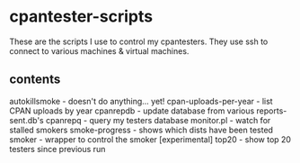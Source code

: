 cpantester-scripts
===================
These are the scripts I use to control my cpantesters. They use ssh to
connect to various machines & virtual machines.

contents
--------

autokillsmoke - doesn't do anything... yet!
cpan-uploads-per-year - list CPAN uploads by year
cpanrepdb - update database from various reports-sent.db's
cpanrepq - query my testers database
monitor.pl - watch for stalled smokers
smoke-progress - shows which dists have been tested
smoker - wrapper to control the smoker [experimental]
top20 - show top 20 testers since previous run
